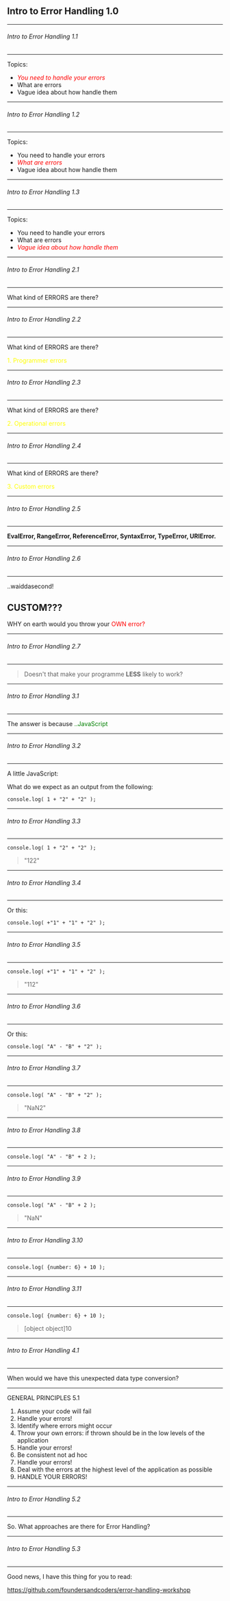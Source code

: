 ## Intro to Error Handling 1.0

---

###### Intro to Error Handling 1.1
---

Topics:

* <span style="color:red"> *You need to handle your errors* </span>
* What are errors
* Vague idea about how handle them

---

###### Intro to Error Handling 1.2
---

Topics:

* You need to handle your errors
* <span style="color:red"> *What are errors* </span>
* Vague idea about how handle them

---

###### Intro to Error Handling 1.3
---

Topics:

* You need to handle your errors
* What are errors
* <span style="color:red"> *Vague idea about how handle them* </span>

---

###### Intro to Error Handling 2.1
---

 What kind of ERRORS are there?

---

###### Intro to Error Handling 2.2
---

 What kind of ERRORS are there?

<span style="color:yellow"> 1. Programmer errors </span>

---

###### Intro to Error Handling 2.3
---

 What kind of ERRORS are there?

 <span style="color:yellow"> 2. Operational errors </span>

---

###### Intro to Error Handling 2.4
---

What kind of ERRORS are there?

<span style="color:yellow"> 3. Custom errors </span>

---

###### Intro to Error Handling 2.5
---

**EvalError, RangeError, ReferenceError, SyntaxError, TypeError, URIError.**

---

###### Intro to Error Handling 2.6
---

..waiddasecond!

## CUSTOM???  
WHY on earth would you throw your <span style="color:red">OWN error?</span>

---

###### Intro to Error Handling 2.7
---

> Doesn't that make your programme **LESS** likely to work?

---

###### Intro to Error Handling 3.1
---

The answer is because <span style="color:green">..JavaScript</span>

---

###### Intro to Error Handling 3.2
---

A little JavaScript:

What do we expect as an output from the following:

```console.log( 1 + "2" + "2" );```

---

###### Intro to Error Handling 3.3
---

```console.log( 1 + "2" + "2" );```
>"122"

---

###### Intro to Error Handling 3.4
---
Or this:

```console.log( +"1" + "1" + "2" );```

---

###### Intro to Error Handling 3.5
---
```console.log( +"1" + "1" + "2" );```
>"112"

---

###### Intro to Error Handling 3.6
---

Or this:

```console.log( "A" - "B" + "2" );```

---

###### Intro to Error Handling 3.7
---

```console.log( "A" - "B" + "2" );```
> "NaN2"

---

###### Intro to Error Handling 3.8
---

```console.log( "A" - "B" + 2 );```

---

###### Intro to Error Handling 3.9
---

```console.log( "A" - "B" + 2 );```

>"NaN"

---

###### Intro to Error Handling 3.10
---

 ```console.log( {number: 6} + 10 );```

---

###### Intro to Error Handling 3.11
---

 ```console.log( {number: 6} + 10 );```
> [object object]10

---

###### Intro to Error Handling 4.1
---

When would we have this unexpected data type conversion?

---

GENERAL PRINCIPLES 5.1

1. Assume your code will fail  
2. Handle your errors!
3. Identify where errors might occur
5. Throw your own errors: if thrown should be in the low levels of the application
6. Handle your errors!
7. Be consistent not ad hoc
8. Handle your errors!
9. Deal with the errors at the highest level of the application as possible
10. HANDLE YOUR ERRORS!

---

###### Intro to Error Handling 5.2
---
So. What approaches are there for Error Handling?

---

###### Intro to Error Handling 5.3
---

Good news, I have this thing for you to read:

https://github.com/foundersandcoders/error-handling-workshop
